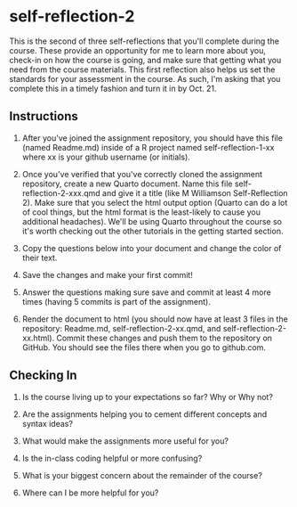 # self-reflection-2

This is the second of three self-reflections that you'll complete during the course. These provide an opportunity for me to learn more about you, check-in on how the course is going, and make sure that getting what you need from the course materials. This first reflection also helps us set the standards for your assessment in the course. As such, I'm asking that you complete this in a timely fashion and turn it in by Oct. 21.

## Instructions
1. After you've joined the assignment repository, you should have this file (named Readme.md) inside of a R project named self-reflection-1-xx where xx is your github username (or initials).

2. Once you've verified that you've correctly cloned the assignment repository, create a new Quarto document. Name this file self-reflection-2-xxx.qmd and give it a title (like M Williamson Self-Reflection 2). Make sure that you select the html output option (Quarto can do a lot of cool things, but the html format is the least-likely to cause you additional headaches). We'll be using Quarto throughout the course so it's worth checking out the other tutorials in the getting started section.

3. Copy the questions below into your document and change the color of their text.

4. Save the changes and make your first commit!

5. Answer the questions making sure save and commit at least 4 more times (having 5 commits is part of the assignment).

6. Render the document to html (you should now have at least 3 files in the repository: Readme.md, self-reflection-2-xx.qmd, and self-reflection-2-xx.html). Commit these changes and push them to the repository on GitHub. You should see the files there when you go to github.com.

## Checking In

1. Is the course living up to your expectations so far? Why or Why not?

2. Are the assignments helping you to cement different concepts and syntax ideas?

3. What would make the assignments more useful for you?

4. Is the in-class coding helpful or more confusing?

5. What is your biggest concern about the remainder of the course?

6. Where can I be more helpful for you?
